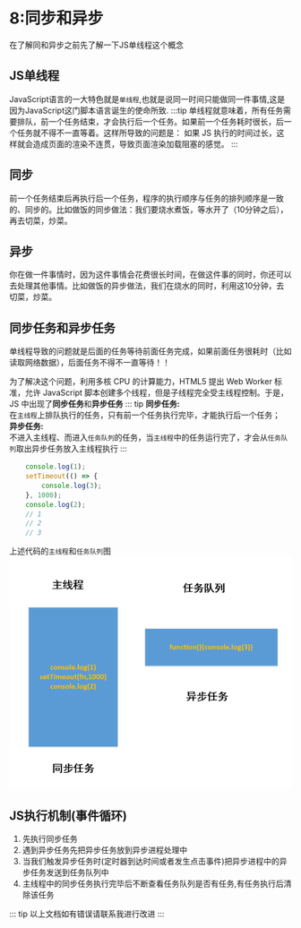 # 8:同步和异步
在了解同和异步之前先了解一下JS单线程这个概念
## JS单线程
JavaScript语言的一大特色就是`单线程`,也就是说同一时间只能做同一件事情,这是因为JavaScript这门脚本语言诞生的使命所致.
:::tip
单线程就意味着，所有任务需要排队，前一个任务结束，才会执行后一个任务。如果前一个任务耗时很长，后一个任务就不得不一直等着。这样所导致的问题是： 如果 JS 执行的时间过长，这样就会造成页面的渲染不连贯，导致页面渲染加载阻塞的感觉。
:::   
## 同步
前一个任务结束后再执行后一个任务，程序的执行顺序与任务的排列顺序是一致的、同步的。比如做饭的同步做法：我们要烧水煮饭，等水开了（10分钟之后），再去切菜，炒菜。
## 异步
你在做一件事情时，因为这件事情会花费很长时间，在做这件事的同时，你还可以去处理其他事情。比如做饭的异步做法，我们在烧水的同时，利用这10分钟，去切菜，炒菜。
## 同步任务和异步任务
​单线程导致的问题就是后面的任务等待前面任务完成，如果前面任务很耗时（比如读取网络数据），后面任务不得不一直等待！！<br>

为了解决这个问题，利用多核 CPU 的计算能力，HTML5 提出 Web Worker 标准，允许 JavaScript 脚本创建多个线程，但是子线程完全受主线程控制。于是，JS 中出现了**同步任务**和**异步任务**
::: tip
**同步任务:**<br>
在`主线程`上排队执行的任务，只有前一个任务执行完毕，才能执行后一个任务；<br>
**异步任务:**<br>
不进入主线程、而进入`任务队列`的任务，当`主线程`中的任务运行完了，才会从`任务队列`取出异步任务放入主线程执行
:::
``` JavaScript
    console.log(1);
    setTimeout(() => {
        console.log(3);
    }, 1000);
    console.log(2);
    // 1
    // 2
    // 3
```
上述代码的`主线程`和`任务队列`图    
![tongyibu](../images/tongyibu.png)
## JS执行机制(事件循环)
1. 先执行同步任务
2. 遇到异步任务先把异步任务放到异步进程处理中
3. 当我们触发异步任务时(定时器到达时间或者发生点击事件)把异步进程中的异步任务发送到任务队列中
4. 主线程中的同步任务执行完毕后不断查看任务队列是否有任务,有任务执行后清除该任务

::: tip
以上文档如有错误请联系我进行改进
:::

